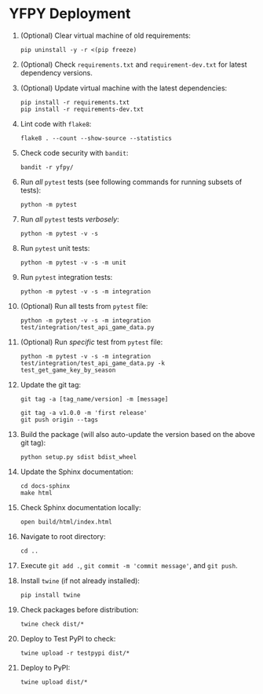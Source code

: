 # YFPY Deployment

1. (Optional) Clear virtual machine of old requirements:

    ```shell
    pip uninstall -y -r <(pip freeze)
    ```

2. (Optional) Check `requirements.txt` and `requirement-dev.txt` for latest dependency versions.

3. (Optional) Update virtual machine with the latest dependencies:

    ```shell
    pip install -r requirements.txt
    pip install -r requirements-dev.txt
    ```
   
4. Lint code with `flake8`:

    ```shell
    flake8 . --count --show-source --statistics
    ```

5. Check code security with `bandit`:

    ```shell
    bandit -r yfpy/
    ```

6. Run *all* `pytest` tests (see following commands for running subsets of tests):

    ```shell
    python -m pytest
    ```

7. Run *all* `pytest` tests *verbosely*:

    ```shell
    python -m pytest -v -s
    ```

8. Run `pytest` unit tests:

    ```shell
    python -m pytest -v -s -m unit
    ```

9. Run `pytest` integration tests:

    ```shell
    python -m pytest -v -s -m integration
    ```

10. (Optional) Run all tests from `pytest` file:

     ```shell
     python -m pytest -v -s -m integration test/integration/test_api_game_data.py
     ```

11. (Optional) Run *specific* test from `pytest` file:

     ```shell
     python -m pytest -v -s -m integration test/integration/test_api_game_data.py -k test_get_game_key_by_season
     ```

12. Update the git tag:

     `git tag -a [tag_name/version] -m [message]`

     ```shell
     git tag -a v1.0.0 -m 'first release'
     git push origin --tags
     ```

13. Build the package (will also auto-update the version based on the above git tag):

     ```shell
     python setup.py sdist bdist_wheel
     ```

14. Update the Sphinx documentation:

     ```shell
     cd docs-sphinx
     make html    
     ```
   
15. Check Sphinx documentation locally:

     ```shell
     open build/html/index.html
     ```
   
16. Navigate to root directory:

     ```shell
     cd ..
     ```
    
17. Execute `git add .`, `git commit -m 'commit message'`, and `git push`.

19. Install `twine` (if not already installed):

     ```shell
     pip install twine
     ```

20. Check packages before distribution:

    ```shell
    twine check dist/*
    ```

21. Deploy to Test PyPI to check:

     ```shell
     twine upload -r testpypi dist/*
     ```

22. Deploy to PyPI:

     ```shell
     twine upload dist/*
     ```
